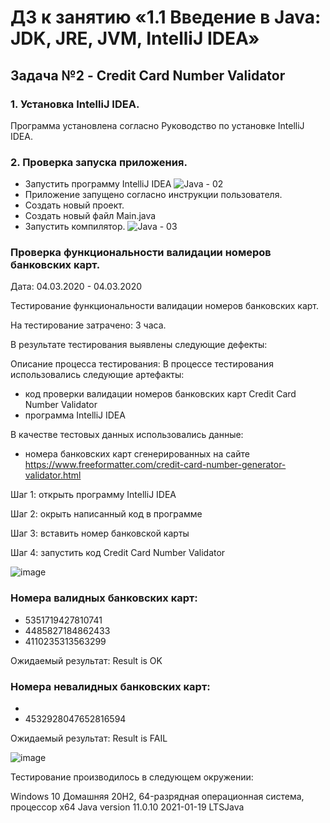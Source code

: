 # ДЗ к занятию «1.1 Введение в Java: JDK, JRE, JVM, IntelliJ IDEA»
## Задача №2 - Credit Card Number Validator

### 1. Установка IntelliJ IDEA.
Программа установлена согласно Руководство по установке IntelliJ IDEA.

### 2. Проверка запуска приложения.
- Запустить программу IntelliJ IDEA
![Java - 02](https://user-images.githubusercontent.com/77262709/109905946-53cc7880-7ceb-11eb-90e1-ebca1a982008.png)
- Приложение запущено согласно инструкции пользователя.
- Создать новый проект.
- Создать новый файл Main.java
- Запустить компилятор.
![Java - 03](https://user-images.githubusercontent.com/77262709/109906546-6d21f480-7cec-11eb-93ce-3fc5b0be3d24.png)

### Проверка функциональности валидации номеров банковских карт.

Дата: 04.03.2020 - 04.03.2020

Тестирование функциональности валидации номеров банковских карт.

На тестирование затрачено: 3 часа.

В результате тестирования выявлены следующие дефекты:


Описание процесса тестирования:
В процессе тестирования использовались следующие артефакты:

- код проверки валидации номеров банковских карт Credit Card Number Validator
- программа IntelliJ IDEA

В качестве тестовых данных использовались данные:
- номера банковских карт сгенерированных на сайте https://www.freeformatter.com/credit-card-number-generator-validator.html

 Шаг 1: открыть программу IntelliJ IDEA
 
 Шаг 2: окрыть написанный код в программе
 
 Шаг 3: вставить номер банковской карты
 
 Шаг 4: запустить код Credit Card Number Validator
 
 ![image](https://user-images.githubusercontent.com/77262709/109939897-387a6100-7d1d-11eb-9280-62196e413e3f.png)

 ### Номера валидных банковских карт: 
 - 5351719427810741
 - 4485827184862433
 - 4110235313563299
 
 Ожидаемый результат: Result is OK
 
 ### Номера невалидных банковских карт: 
 - 
 - 4532928047652816594
 
 Ожидаемый результат: Result is FAIL
 
 ![image](https://user-images.githubusercontent.com/77262709/109940932-4f6d8300-7d1e-11eb-8abb-d7b750e41b9a.png)

 Тестирование производилось в следующем окружении:

Windows 10 Домашняя 20H2, 64-разрядная операционная система, процессор x64
Java version 11.0.10 2021-01-19 LTSJava
